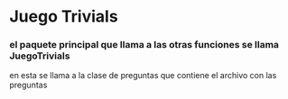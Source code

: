 # Juego Trivials 
### el paquete principal que llama a las otras funciones se llama JuegoTrivials 
en  esta se llama a la clase de preguntas que contiene el archivo con las preguntas 

